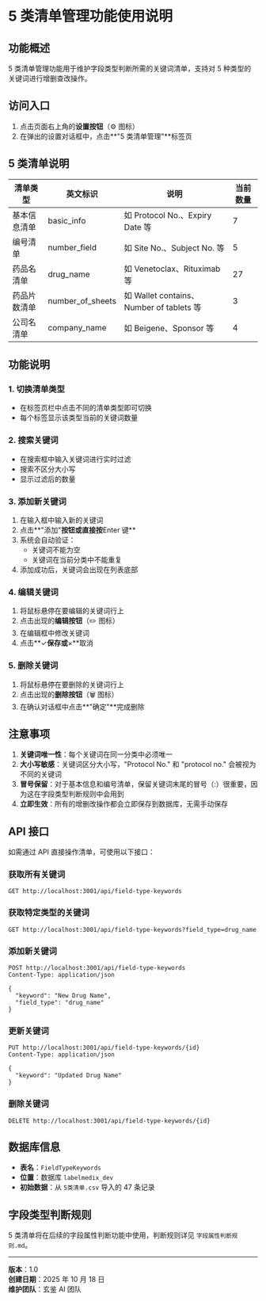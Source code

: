 # 5 类清单管理功能使用说明

## 功能概述

5 类清单管理功能用于维护字段类型判断所需的关键词清单，支持对 5 种类型的关键词进行增删查改操作。

## 访问入口

1. 点击页面右上角的**设置按钮**（⚙️ 图标）
2. 在弹出的设置对话框中，点击**"5 类清单管理"**标签页

## 5 类清单说明

| 清单类型     | 英文标识         | 说明                                     | 当前数量 |
| ------------ | ---------------- | ---------------------------------------- | -------- |
| 基本信息清单 | basic_info       | 如 Protocol No.、Expiry Date 等          | 7        |
| 编号清单     | number_field     | 如 Site No.、Subject No. 等              | 5        |
| 药品名清单   | drug_name        | 如 Venetoclax、Rituximab 等              | 27       |
| 药品片数清单 | number_of_sheets | 如 Wallet contains、Number of tablets 等 | 3        |
| 公司名清单   | company_name     | 如 Beigene、Sponsor 等                   | 4        |

## 功能说明

### 1. 切换清单类型

- 在标签页栏中点击不同的清单类型即可切换
- 每个标签显示该类型当前的关键词数量

### 2. 搜索关键词

- 在搜索框中输入关键词进行实时过滤
- 搜索不区分大小写
- 显示过滤后的数量

### 3. 添加新关键词

1. 在输入框中输入新的关键词
2. 点击**"添加"**按钮或直接按**Enter 键**
3. 系统会自动验证：
   - 关键词不能为空
   - 关键词在当前分类中不能重复
4. 添加成功后，关键词会出现在列表底部

### 4. 编辑关键词

1. 将鼠标悬停在要编辑的关键词行上
2. 点击出现的**编辑按钮**（✏️ 图标）
3. 在编辑框中修改关键词
4. 点击**✓**保存或**×**取消

### 5. 删除关键词

1. 将鼠标悬停在要删除的关键词行上
2. 点击出现的**删除按钮**（🗑️ 图标）
3. 在确认对话框中点击**"确定"**完成删除

## 注意事项

1. **关键词唯一性**：每个关键词在同一分类中必须唯一
2. **大小写敏感**：关键词区分大小写，"Protocol No." 和 "protocol no." 会被视为不同的关键词
3. **冒号保留**：对于基本信息和编号清单，保留关键词末尾的冒号（:）很重要，因为这在字段类型判断规则中会用到
4. **立即生效**：所有的增删改操作都会立即保存到数据库，无需手动保存

## API 接口

如需通过 API 直接操作清单，可使用以下接口：

### 获取所有关键词

```http
GET http://localhost:3001/api/field-type-keywords
```

### 获取特定类型的关键词

```http
GET http://localhost:3001/api/field-type-keywords?field_type=drug_name
```

### 添加新关键词

```http
POST http://localhost:3001/api/field-type-keywords
Content-Type: application/json

{
  "keyword": "New Drug Name",
  "field_type": "drug_name"
}
```

### 更新关键词

```http
PUT http://localhost:3001/api/field-type-keywords/{id}
Content-Type: application/json

{
  "keyword": "Updated Drug Name"
}
```

### 删除关键词

```http
DELETE http://localhost:3001/api/field-type-keywords/{id}
```

## 数据库信息

- **表名**：`FieldTypeKeywords`
- **位置**：数据库 `labelmedix_dev`
- **初始数据**：从 `5类清单.csv` 导入的 47 条记录

## 字段类型判断规则

5 类清单将在后续的字段属性判断功能中使用，判断规则详见 `字段属性判断规则.md`。

---

**版本**：1.0  
**创建日期**：2025 年 10 月 18 日  
**维护团队**：玄鉴 AI 团队
